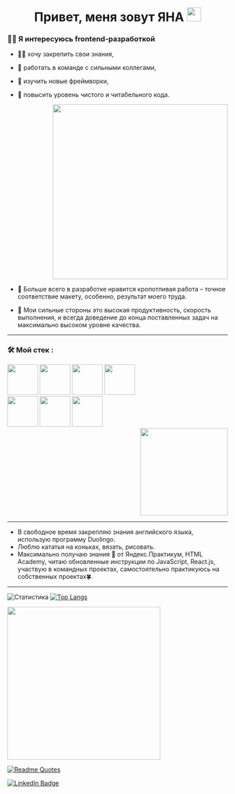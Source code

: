 <h1 align="center">Привет, меня зовут ЯНА  <img src="https://github.com/blackcater/blackcater/raw/main/images/Hi.gif" width="32"/></h1>

### :woman_technologist: Я интересуюсь frontend-разработкой

* :woman_student: хочу закрепить свои знания,
* :muscle: работать в команде с сильными коллегами,
* 👀 изучить новые фреймворки,
* :ninja: повысить уровень чистого и читабельного кода.

  <div id="header" align="right">
    <img src="https://media.giphy.com/media/RbDKaczqWovIugyJmW/giphy.gif" width="400"/>
  </div>
  
* 💞️ Больше всего в разработке нравится кропотливая работа – точное соответствие макету, особенно, результат моего труда.
* 💞️ Мои сильные стороны это высокая продуктивность, скорость выполнения, и всегда доведение до конца поставленных задач на максимально высоком уровне качества.

---

### :hammer_and_wrench: Мой стек :
<div>
  <div>
    <img src="https://cdn.icon-icons.com/icons2/2415/PNG/128/html_original_wordmark_logo_icon_146478.png" width="70"/>
    <img src="https://cdn.icon-icons.com/icons2/37/PNG/128/css_3721.png" width="70"/>
    <img src="https://cdn.icon-icons.com/icons2/2108/PNG/128/javascript_icon_130900.png" width="70"/>
    <img src="https://cdn.icon-icons.com/icons2/2108/PNG/128/react_icon_130845.png" width="70"/>
  </div>
  <div>
    <img src="https://cdn.icon-icons.com/icons2/2108/PNG/128/git_icon_130933.png" width="70"/>
    <img src="https://cdn.icon-icons.com/icons2/2148/PNG/128/bem_icon_132559.png" width="70"/>
    <img src="https://cdn.icon-icons.com/icons2/1908/PNG/128/4552605-adaptive-design-responsive-responsive-design_121386.png" width="70"/>
  </div>
  <div align="right">
    <img src="https://media.giphy.com/media/USV0ym3bVWQJJmNu3N/giphy.gif" width="200"/>
  </div>
</div>

---

* В свободное время закрепляю знания английского языка, использую программу Duolingo.
* Люблю кататья на коньках, вязать, рисовать.
* Максимально получаю знания 🌱 от Яндекс.Практикум, HTML Academy, читаю обновленные инструкции по JavaScript, React.js, участвую в командных проектах, самостоятельно практикуюсь на собственных проектах:four_leaf_clover:.

---

![Статистика](https://github-readme-stats.vercel.app/api?username=ianapylaeva&theme=merko&show_icons=true)
[![Top Langs](https://github-readme-stats.vercel.app/api/top-langs/?username=ianapylaeva&layout=compact)](https://github.com/ianapylaeva/github-readme-stats)


<div align="left">
  <img src="https://media.giphy.com/media/L1R1tvI9svkIWwpVYr/giphy.gif" width="350"/>
</div>

[![Readme Quotes](https://quotes-github-readme.vercel.app/api?type=horizontal&theme=merko)](https://github.com/ianapylaeva/github-readme-quotes)


<div id="badges">
  <a href="https://www.linkedin.com/in/iana-pylaeva-1488b7223/">
    <img src="https://img.shields.io/badge/LinkedIn-blue?style=for-the-badge&logo=linkedin&logoColor=white" alt="LinkedIn Badge"/>
  </a>
</div>

<div id="badges"><img src="https://komarev.com/ghpvc/?username=ianapylaeva&style=flat-square&color=blue" alt="" /></div>
